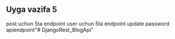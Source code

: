 ## Uyga vazifa 5

post uchun 5ta endpoint user uchun 5ta endpoint update password apiendpoint"# DjangoRest_BlogApi" 
